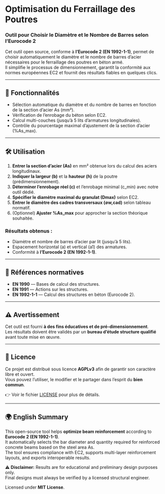 # Optimisation du Ferraillage des Poutres  
### Outil pour Choisir le Diamètre et le Nombre de Barres selon l’Eurocode 2

Cet outil open source, conforme à **l’Eurocode 2 (EN 1992-1-1)**, permet de choisir automatiquement le diamètre et le nombre de barres d’acier nécessaires pour le ferraillage des poutres en béton armé.  
Il simplifie le processus de dimensionnement, garantit la conformité aux normes européennes EC2 et fournit des résultats fiables en quelques clics.

---

## 🚀 Fonctionnalités
- Sélection automatique du diamètre et du nombre de barres en fonction de la section d’acier As (mm²).  
- Vérification de l’enrobage du béton selon EC2.  
- Calcul multi-couches (jusqu’à 5 lits d’armatures longitudinales).  
- Contrôle du pourcentage maximal d’ajustement de la section d’acier (%As_max).  

---

## 🛠️ Utilisation

1. **Entrer la section d’acier (As)** en mm² obtenue lors du calcul des aciers longitudinaux.  
2. **Indiquer la largeur (b)** et la **hauteur (h)** de la poutre (prédimensionnement).  
3. **Déterminer l’enrobage réel (c)** et l’enrobage minimal (c_min) avec notre outil dédié.  
4. **Spécifier le diamètre maximal du granulat (Dmax)** selon EC2.  
5. **Entrer le diamètre des cadres transversaux (∅w,cad)** selon tableau normatif.  
6. (Optionnel) **Ajuster %As_max** pour approcher la section théorique souhaitée.  

### Résultats obtenus :
- Diamètre et nombre de barres d’acier par lit (jusqu’à 5 lits).  
- Espacement horizontal (a) et vertical (a1) des armatures.  
- Conformité à **l’Eurocode 2 (EN 1992-1-1)**.  

---

## 📖 Références normatives
- **EN 1990** — Bases de calcul des structures.  
- **EN 1991** — Actions sur les structures.  
- **EN 1992-1-1** — Calcul des structures en béton (Eurocode 2).  

---

## ⚠️ Avertissement
Cet outil est fourni **à des fins éducatives et de pré-dimensionnement**.  
Les résultats doivent être validés par un **bureau d’étude structure qualifié** avant toute mise en œuvre.  

---

## 📜 Licence
Ce projet est distribué sous licence **AGPLv3** afin de garantir son caractère libre et ouvert.  
Vous pouvez l’utiliser, le modifier et le partager dans l’esprit du **bien commun**.  

👉 Voir le fichier [LICENSE](./LICENSE) pour plus de détails.  

---

## 🌍 English Summary

This open-source tool helps **optimize beam reinforcement** according to **Eurocode 2 (EN 1992-1-1)**.  
It automatically selects the bar diameter and quantity required for reinforced concrete beams based on the steel area As.  
The tool ensures compliance with EC2, supports multi-layer reinforcement layouts, and exports interoperable results.  

⚠️ **Disclaimer:** Results are for educational and preliminary design purposes only.  
Final designs must always be verified by a licensed structural engineer.  

Licensed under **MIT License**.  
